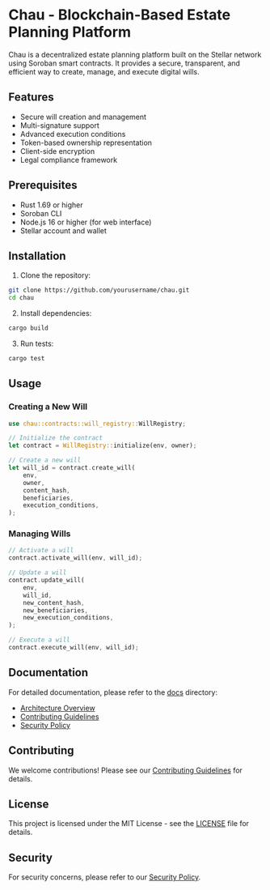 # Chau - Blockchain-Based Estate Planning Platform

Chau is a decentralized estate planning platform built on the Stellar network using Soroban smart contracts. It provides a secure, transparent, and efficient way to create, manage, and execute digital wills.

## Features

- Secure will creation and management
- Multi-signature support
- Advanced execution conditions
- Token-based ownership representation
- Client-side encryption
- Legal compliance framework

## Prerequisites

- Rust 1.69 or higher
- Soroban CLI
- Node.js 16 or higher (for web interface)
- Stellar account and wallet

## Installation

1. Clone the repository:
```bash
git clone https://github.com/yourusername/chau.git
cd chau
```

2. Install dependencies:
```bash
cargo build
```

3. Run tests:
```bash
cargo test
```

## Usage

### Creating a New Will

```rust
use chau::contracts::will_registry::WillRegistry;

// Initialize the contract
let contract = WillRegistry::initialize(env, owner);

// Create a new will
let will_id = contract.create_will(
    env,
    owner,
    content_hash,
    beneficiaries,
    execution_conditions,
);
```

### Managing Wills

```rust
// Activate a will
contract.activate_will(env, will_id);

// Update a will
contract.update_will(
    env,
    will_id,
    new_content_hash,
    new_beneficiaries,
    new_execution_conditions,
);

// Execute a will
contract.execute_will(env, will_id);
```

## Documentation

For detailed documentation, please refer to the [docs](./docs) directory:

- [Architecture Overview](./docs/ARCHITECTURE.md)
- [Contributing Guidelines](./docs/CONTRIBUTING.md)
- [Security Policy](./docs/SECURITY.md)

## Contributing

We welcome contributions! Please see our [Contributing Guidelines](./docs/CONTRIBUTING.md) for details.

## License

This project is licensed under the MIT License - see the [LICENSE](LICENSE) file for details.

## Security

For security concerns, please refer to our [Security Policy](./docs/SECURITY.md).
